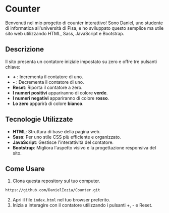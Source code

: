 # Counter
Benvenuti nel mio progetto di counter interattivo! Sono Daniel, uno studente di informatica all'università di Pisa, e ho sviluppato questo semplice ma utile sito web utilizzando HTML, Sass, JavaScript e Bootstrap.

## Descrizione

Il sito presenta un contatore iniziale impostato su zero e offre tre pulsanti chiave:
- **+** : Incrementa il contatore di uno.
- **-** : Decrementa il contatore di uno.
- **Reset**: Riporta il contatore a zero.
- **I numeri positivi** appariranno di colore **verde**.
- **I numeri negativi** appariranno di colore **rosso**.
- **Lo zero** apparirà di colore **bianco**.

## Tecnologie Utilizzate

- **HTML**: Struttura di base della pagina web.
- **Sass**: Per uno stile CSS più efficiente e organizzato.
- **JavaScript**: Gestisce l'interattività del contatore.
- **Bootstrap**: Migliora l'aspetto visivo e la progettazione responsiva del sito.

## Come Usare

1. Clona questa repository sul tuo computer.
```bash 
https://github.com/DanielIozia/Counter.git
```
2. Apri il file `index.html` nel tuo browser preferito.
3. Inizia a interagire con il contatore utilizzando i pulsanti +, - e Reset.

